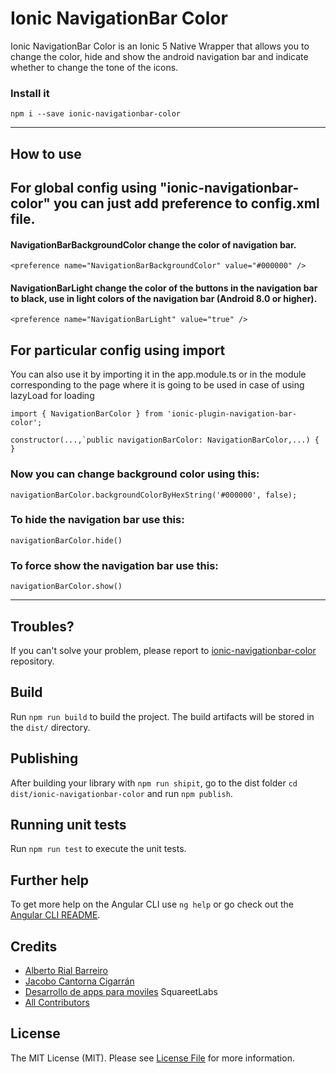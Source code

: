 # Ionic NavigationBar Color

Ionic NavigationBar Color is an Ionic 5 Native Wrapper that allows you to change the color, hide and show the android navigation bar and indicate whether to change the tone of the icons.

### Install it
```npm i --save ionic-navigationbar-color```

------------------------

## How to use

## For global config using "ionic-navigationbar-color" you can just add preference to config.xml file.

#### NavigationBarBackgroundColor change the color of navigation bar.
```<preference name="NavigationBarBackgroundColor" value="#000000" />```

#### NavigationBarLight change the color of the buttons in the navigation bar to black, use in light colors of the navigation bar (Android 8.0 or higher).
```<preference name="NavigationBarLight" value="true" />```

## For particular config using import
You can also use it by importing it in the app.module.ts or in the module corresponding to the page where it is going to be used in case of using lazyLoad for loading

```import { NavigationBarColor } from 'ionic-plugin-navigation-bar-color';```

```constructor(...,`public navigationBarColor: NavigationBarColor,...) { }```

### Now you can change background color using this:

```navigationBarColor.backgroundColorByHexString('#000000', false);```

### To hide the navigation bar use this:
```navigationBarColor.hide()```

### To force show the navigation bar use this:
```navigationBarColor.show()```

------------------------

## Troubles?
If you can't solve your problem, please report to [ionic-navigationbar-color](https://github.com/squareetlabs/ionic-navigationbar-color/issues) repository.


## Build

Run `npm run build` to build the project. The build artifacts will be stored in the `dist/` directory.

## Publishing

After building your library with `npm run shipit`, go to the dist folder `cd dist/ionic-navigationbar-color` and run `npm publish`.

## Running unit tests

Run `npm run test` to execute the unit tests.

## Further help

To get more help on the Angular CLI use `ng help` or go check out the [Angular CLI README](https://github.com/angular/angular-cli/blob/master/README.md).

## Credits
- [Alberto Rial Barreiro](https://github.com/alberto-rial)
- [Jacobo Cantorna Cigarrán](https://github.com/jcancig)
- [Desarrollo de apps para moviles](https://squareet.com/desarrollo-de-aplicaciones-para-moviles) SquareetLabs
- [All Contributors](../../contributors)

## License
The MIT License (MIT). Please see [License File](LICENSE.md) for more information.
